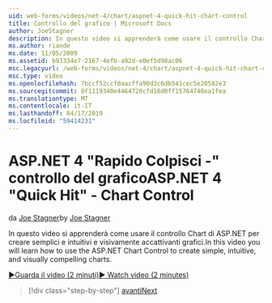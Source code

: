 ```yaml
---
uid: web-forms/videos/net-4/chart/aspnet-4-quick-hit-chart-control
title: Controllo del grafico | Microsoft Docs
author: JoeStagner
description: In questo video si apprenderà come usare il controllo Chart di ASP.NET per creare semplici e intuitivi e visivamente accattivanti grafici.
ms.author: riande
ms.date: 11/05/2009
ms.assetid: b93334e7-2167-4efb-a92d-e0ef5d98ac06
msc.legacyurl: /web-forms/videos/net-4/chart/aspnet-4-quick-hit-chart-control
msc.type: video
ms.openlocfilehash: 7bccf52ccf0aacffa90d3c6db541cec5e20582e3
ms.sourcegitcommit: 0f1119340e4464720cfd16d0ff15764746ea1fea
ms.translationtype: MT
ms.contentlocale: it-IT
ms.lasthandoff: 04/17/2019
ms.locfileid: "59414231"
---
```

# <a name="aspnet-4-quick-hit---chart-control"></a><span data-ttu-id="cde98-103">ASP.NET 4 "Rapido Colpisci -" controllo del grafico</span><span class="sxs-lookup"><span data-stu-id="cde98-103">ASP.NET 4 "Quick Hit" - Chart Control</span></span>

<span data-ttu-id="cde98-104">da [Joe Stagner](https://github.com/JoeStagner)</span><span class="sxs-lookup"><span data-stu-id="cde98-104">by [Joe Stagner](https://github.com/JoeStagner)</span></span>

<span data-ttu-id="cde98-105">In questo video si apprenderà come usare il controllo Chart di ASP.NET per creare semplici e intuitivi e visivamente accattivanti grafici.</span><span class="sxs-lookup"><span data-stu-id="cde98-105">In this video you will learn how to use the ASP.NET Chart Control to create simple, intuitive, and visually compelling charts.</span></span> 

[<span data-ttu-id="cde98-106">&#9654;Guarda il video (2 minuti)</span><span class="sxs-lookup"><span data-stu-id="cde98-106">&#9654; Watch video (2 minutes)</span></span>](https://channel9.msdn.com/Blogs/ASP-NET-Site-Videos/aspnet-4-quick-hit-chart-control)

> [!div class="step-by-step"]
> [<span data-ttu-id="cde98-107">avanti</span><span class="sxs-lookup"><span data-stu-id="cde98-107">Next</span></span>](aspnet-4-how-do-i-introducing-the-new-chart-control-in-visual-studio-2010.md)
